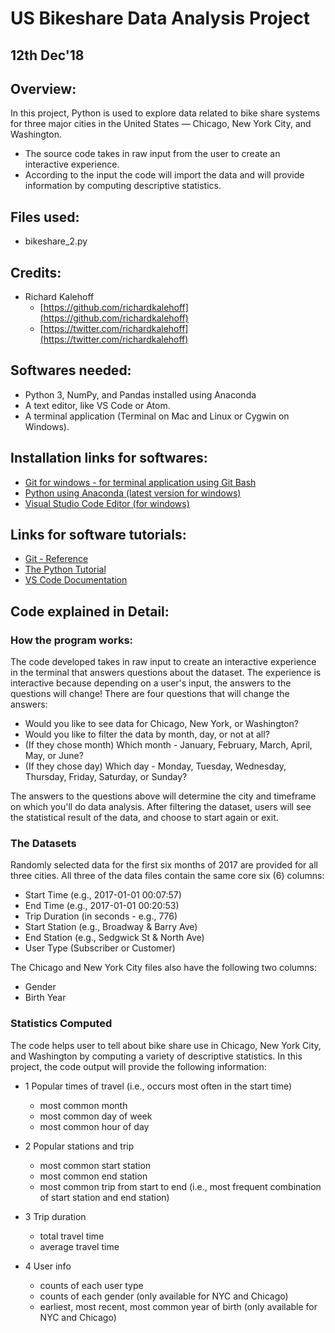# US Bikeshare Data Analysis Project

## 12th Dec'18

## Overview:
In this project, Python is used to explore data related to bike share systems for three major cities in the United States — Chicago, New York City, and Washington. 
- The source code takes in raw input from the user to create an interactive experience. 
- According to the input the code will import the data and will provide information by computing descriptive statistics.

## Files used:
* bikeshare_2.py

## Credits:
* Richard Kalehoff
    - [https://github.com/richardkalehoff](https://github.com/richardkalehoff)
    - [https://twitter.com/richardkalehoff](https://twitter.com/richardkalehoff)

## Softwares needed:
* Python 3, NumPy, and Pandas installed using Anaconda
* A text editor, like VS Code or Atom.
* A terminal application (Terminal on Mac and Linux or Cygwin on Windows).

## Installation links for softwares:
* [Git for windows - for terminal application using Git Bash](https://gitforwindows.org/)
* [Python using Anaconda (latest version for windows)](https://www.anaconda.com/distribution/)
* [Visual Studio Code Editor (for windows)](https://code.visualstudio.com/docs/setup/windows)

## Links for software tutorials:
* [Git - Reference](https://git-scm.com/docs)
* [The Python Tutorial](https://docs.python.org/3/tutorial/index.html)
* [VS Code Documentation](https://code.visualstudio.com/docs)

## Code explained in Detail:
### How the program works:
The code developed takes in raw input to create an interactive experience in the terminal that answers questions about the dataset. The experience is interactive because depending on a user's input, the answers to the questions will change! There are four questions that will change the answers:

* Would you like to see data for Chicago, New York, or Washington?
* Would you like to filter the data by month, day, or not at all?
* (If they chose month) Which month - January, February, March, April, May, or June?
* (If they chose day) Which day - Monday, Tuesday, Wednesday, Thursday, Friday, Saturday, or Sunday?

The answers to the questions above will determine the city and timeframe on which you'll do data analysis. After filtering the dataset, users will see the statistical result of the data, and choose to start again or exit.

### The Datasets
Randomly selected data for the first six months of 2017 are provided for all three cities. All three of the data files contain the same core six (6) columns:

* Start Time (e.g., 2017-01-01 00:07:57)
* End Time (e.g., 2017-01-01 00:20:53)
* Trip Duration (in seconds - e.g., 776)
* Start Station (e.g., Broadway & Barry Ave)
* End Station (e.g., Sedgwick St & North Ave)
* User Type (Subscriber or Customer)

The Chicago and New York City files also have the following two columns:

* Gender
* Birth Year

### Statistics Computed
The code helps user to tell about bike share use in Chicago, New York City, and Washington by computing a variety of descriptive statistics. In this project, the code output will provide the following information:

* 1 Popular times of travel (i.e., occurs most often in the start time)

  - most common month
  - most common day of week
  - most common hour of day

* 2 Popular stations and trip

  - most common start station
  - most common end station
  - most common trip from start to end (i.e., most frequent combination of start station and end station)

* 3 Trip duration

  - total travel time
  - average travel time

* 4 User info

  - counts of each user type
  - counts of each gender (only available for NYC and Chicago)
  - earliest, most recent, most common year of birth (only available for NYC and Chicago)



